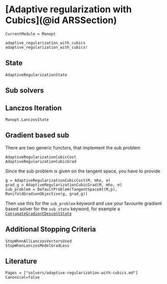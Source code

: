 # [Adaptive regularization with Cubics](@id ARSSection)



```@meta
CurrentModule = Manopt
```

```@docs
adaptive_regularization_with_cubics
adaptive_regularization_with_cubics!
```

## State

```@docs
AdaptiveRegularizationState
```

## Sub solvers

## Lanczos Iteration

```@docs
Manopt.LanczosState
```

## Gradient based sub

There are two generic functors, that implement the sub problem

```@docs
AdaptiveRegularizationCubicCost
AdaptiveRegularizationCubicGrad
```

Since the sub problem is given on the tangent space, you have to provide

```
g = AdaptiveRegularizationCubicCost(M, mho, σ)
grad_g = AdaptiveRegularizationCubicGrad(M, mho, σ)
sub_problem = DefaultProblem(TangentSpaceAt(M,p), ManifoldGradienObjective(g, grad_g))
```

Then use this for the `sub_problem` keyword
and use your favourite gradient based solver for the `sub_state` keyword, for example a
[`ConjugateGradientDescentState`](@ref)

## Additional Stopping Criteria

```@docs
StopWhenAllLanczosVectorsUsed
StopWhenLanczosModelGradLess
```

## Literature

```@bibliography
Pages = ["solvers/adaptive-regularization-with-cubics.md"]
Canonical=false
```
